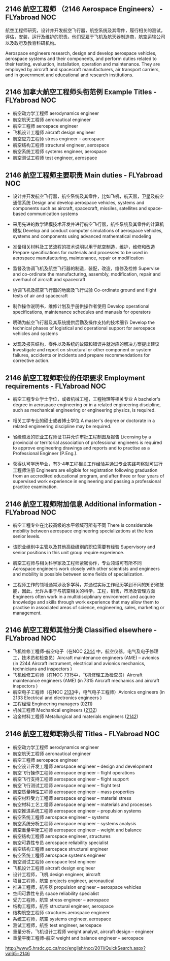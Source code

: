 ## 2146 航空工程师 （2146 Aerospace Engineers） - FLYabroad NOC

航空工程师研究，设计并开发航空飞行器，航空系统及其零件，履行相关的测试，评估，安装，运行及维护的职责。他们受雇于飞机及航天器制造商，航空运输公司以及政府及教育科研机构。

Aerospace engineers research, design and develop aerospace vehicles, aerospace systems and their components, and perform duties related to their testing, evaluation, installation, operation and maintenance. They are employed by aircraft and spacecraft manufacturers, air transport carriers, and in government and educational and research institutions.

## 2146 加拿大航空工程师头衔范例 Example Titles - FLYabroad NOC

* 航空动力学工程师 aerodynamics engineer
* 航空航天工程师 aeronautical engineer
* 航空工程师 aerospace engineer
* 飞机设计工程师 aircraft design engineer
* 航空应力工程师 stress engineer – aerospace
* 航空结构工程师 structural engineer, aerospace
* 航空系统工程师 systems engineer, aerospace
* 航空测试工程师 test engineer, aerospace

## 2146 航空工程师主要职责 Main duties - FLYabroad NOC

* 设计并开发航空飞行器，航空系统及其零件，比如飞机，航天器，卫星及航空通信系统
Design and develop aerospace vehicles, systems and components such as aircraft, spacecraft, missiles, satellites and space-based communication systems

* 采用先进的数学建模技术开发并进行航空飞行器，航空系统及其零件的计算机模拟
Develop and conduct computer simulations of aerospace vehicles, systems and components using advanced mathematical modeling

* 准备相关材料及工艺流程的技术说明以用于航空制造，维护，维修和改造
Prepare specifications for materials and processes to be used in aerospace manufacturing, maintenance, repair or modification

* 监督及协调飞机及航空飞行器的制造，装配，改造，维修及检修
Supervise and co-ordinate the manufacturing, assembly, modification, repair and overhaul of aircraft and spacecraft

* 协调飞机及航空飞行器的地面及飞行试验
Co-ordinate ground and flight tests of air and spacecraft

* 制作操作说明书，维修计划及手册供操作者使用
Develop operational specifications, maintenance schedules and manuals for operators

* 明确为航空飞行器及其系统提供后勤及操作支持的技术细节
Develop the technical phases of logistical and operational support for aerospace vehicles and systems

* 发现及报告结构，零件以及系统的故障和错误并就对应的解决方案提出建议
Investigate and report on structural or other component or system failures, accidents or incidents and prepare recommendations for corrective action.

## 2146 航空工程师职位的任职要求 Employment requirements - FLYabroad NOC

* 航空工程专业学士学位，或者机械工程，工程物理等相关专业
A bachelor's degree in aerospace engineering or in a related engineering discipline, such as mechanical engineering or engineering physics, is required.

* 相关工学专业的硕士或者博士学位
A master's degree or doctorate in a related engineering discipline may be required.

* 省级颁发的职业工程师证书并允许审批工程制图及报告
Licensing by a provincial or territorial association of professional engineers is required to approve engineering drawings and reports and to practise as a Professional Engineer (P.Eng.).

* 获得认可学历毕业，有3-4年工程相关工作经验并通过专业实践考察就可进行工程师注册
Engineers are eligible for registration following graduation from an accredited educational program, and after three or four years of supervised work experience in engineering and passing a professional practice examination.

## 2146 航空工程师附加信息 Additional information - FLYabroad NOC

* 航空工程专业在比较高级的水平领域可所有不同
There is considerable mobility between aerospace engineering specializations at the less senior levels.

* 该职业组别中主管以及其他高级级别的职位需要有经验
Supervisory and senior positions in this unit group require experience.

* 航空工程师与相关科学家及工程师紧密协作，专业领域可有所不同
Aerospace engineers work closely with other scientists and engineers and mobility is possible between some fields of specialization.

* 工程师工作的领域通常涉及多学科，并通过实际工作经历学到不同的知识和技能，因此，允许从事于与航空相关的科学，工程，销售，市场及管理方面
Engineers often work in a multidisciplinary environment and acquire knowledge and skills through work experience that may allow them to practise in associated areas of science, engineering, sales, marketing or management.

## 2146 航空工程师其他分类 Classified elsewhere - FLYabroad NOC

* 飞机维修工程师-航空电子（在NOC [2244](2244) 中，航空仪器，电气及电子修理工，技术员和检查员）Aircraft maintenance engineers (AME) – avionics (in 2244 Aircraft instrument, electrical and avionics mechanics, technicians and inspectors )
* 飞机维修工程师（在NOC [7315](7315)中，飞机修理工及检查员）Aircraft maintenance engineers (AME) (in 7315 Aircraft mechanics and aircraft inspectors )
* 航空电子工程师（在NOC [2133](2133)中，电气电子工程师）Avionics engineers (in 2133 Electrical and electronics engineers )
* 工程经理 Engineering managers ([0211](0211))
* 机械工程师 Mechanical engineers ([2132](2132))
* 冶金材料工程师 Metallurgical and materials engineers ([2142](2142))

## 2146 航空工程师职称头衔 Titles - FLYabroad NOC

* 航空动力学工程师 aerodynamics engineer
* 航空航天工程师 aeronautical engineer
* 航空工程师 aerospace engineer
* 航空设计开发工程师 aerospace engineer – design and development
* 航空飞行操作工程师 aerospace engineer – flight operations
* 航空飞行支持工程师 aerospace engineer – flight support
* 航空飞行测试工程师 aerospace engineer – flight test
* 航空质量特性工程师 aerospace engineer – mass properties
* 航空材料受力工程师 aerospace engineer – material stress
* 航空材料工艺工程师 aerospace engineer – materials and processes
* 航空推进系统工程师 aerospace engineer – propulsion systems
* 航空系统工程师 aerospace engineer – systems
* 航空系统分析工程师 aerospace engineer – systems analysis
* 航空重量平衡工程师 aerospace engineer – weight and balance
* 航空结构工程师 aerospace engineer, structures
* 航空可靠性专员 aerospace reliability specialist
* 航空结构工程师 aerospace structural engineer
* 航空系统工程师 aerospace systems engineer
* 航空测试工程师 aerospace test engineer
* 飞机设计工程师 aircraft design engineer
* 设计工程师，飞机 design engineer, aircraft
* 项目工程师，航空 projects engineer, aeronautical
* 推进工程师，航空器 propulsion engineer – aerospace vehicles
* 空间可靠性专员 space reliability specialist
* 受力工程师，航空 stress engineer – aerospace
* 结构工程师，航空 structural engineer, aerospace
* 结构航空工程师 structures aerospace engineer
* 系统工程师，航空 systems engineer, aerospace
* 测试工程师，航空 test engineer, aerospace
* 重量分析，飞机设计工程师 weight analyst, aircraft design – engineer
* 重量平衡工程师-航空 weight and balance engineer – aerospace

http://www5.hrsdc.gc.ca/noc/english/noc/2011/QuickSearch.aspx?val65=2146